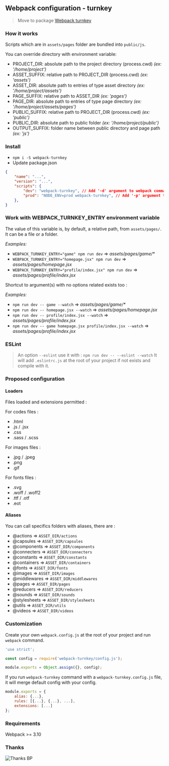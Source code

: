 ## Webpack configuration - turnkey

> Move to package [Webpack turnkey](https://www.npmjs.com/package/webpack-turnkey)

### How it works

Scripts which are in `assets/pages` folder are bundled into `public/js`.

You can override directory with environment variable:

- PROJECT_DIR: absolute path to the project directory (process.cwd) _(ex: '/home/project')_
- ASSET_SUFFIX: relative path to PROJECT_DIR (process.cwd) _(ex: 'assets')_
- ASSET_DIR: absolute path to entries of type asset directory _(ex: '/home/project/assets')_
- PAGE_SUFFIX: relative path to ASSET_DIR _(ex: 'pages')_
- PAGE_DIR: absolute path to entries of type page directory _(ex: '/home/project/assets/pages')_
- PUBLIC_SUFFIX: relative path to PROJECT_DIR (process.cwd) _(ex: 'public')_
- PUBLIC_DIR: absolute path to public folder _(ex: '/home/project/public')_
- OUTPUT_SUFFIX: folder name between public directory and page path _(ex: 'js')_

### Install

- `npm i -S webpack-turnkey`
- Update package.json
```json
{
    "name": "...",
    "version": "...",
    "scripts": {
        "dev": "webpack-turnkey", // Add '-d' argument to webpack command
        "prod": "NODE_ENV=prod webpack-turnkey", // Add '-p' argument to webpack command
    },
}
```

### Work with WEBPACK_TURNKEY_ENTRY environment variable

The value of this variable is, by default, a relative path, from `assets/pages/`.
It can be a file or a folder.

*Examples:*

- `WEBPACK_TURNKEY_ENTRY="game" npm run dev` => _assets/pages/game/*_
- `WEBPACK_TURNKEY_ENTRY="homepage.jsx" npm run dev` => _assets/pages/homepage.jsx_
- `WEBPACK_TURNKEY_ENTRY="profile/index.jsx" npm run dev` => _assets/pages/profile/index.jsx_

Shortcut to argument(s) with no options related exists too :

*Examples:*
- `npm run dev -- game --watch` => _assets/pages/game/*_
- `npm run dev -- homepage.jsx --watch` => _assets/pages/homepage.jsx_
- `npm run dev -- profile/index.jsx --watch` => _assets/pages/profile/index.jsx_
- `npm run dev -- game homepage.jsx profile/index.jsx --watch` => _assets/pages/profile/index.jsx_

### ESLint

> An option `--eslint` use it with : `npm run dev -- --eslint --watch`
> It will add `.eslintrc.js` at the root of your project if not exists and compile with it.

### Proposed configuration

#### Loaders

Files loaded and extensions permitted :

For codes files :
- .html
- .js / .jsx
- .css
- .sass / .scss

For images files :
- .jpg / .jpeg
- .png
- .gif

For fonts files :
- .svg
- .woff / .woff2
- .ttf / .otf
- .eot

#### Aliases

You can call specifics folders with aliases, there are :
- @actions => `ASSET_DIR/actions`
- @capsules => `ASSET_DIR/capsules`
- @components => `ASSET_DIR/components`
- @connecters => `ASSET_DIR/connecters`
- @constants => `ASSET_DIR/constants`
- @containers => `ASSET_DIR/containers`
- @fonts => `ASSET_DIR/fonts`
- @images => `ASSET_DIR/images`
- @middlewares => `ASSET_DIR/middlewares`
- @pages => `ASSET_DIR/pages`
- @reducers => `ASSET_DIR/reducers`
- @sounds => `ASSET_DIR/sounds`
- @stylesheets => `ASSET_DIR/stylesheets`
- @utils => `ASSET_DIR/utils`
- @videos => `ASSET_DIR/videos`

### Customization

Create your own `webpack.config.js` at the root of your project and run `webpack` command.

```javascript
'use strict';

const config = require('webpack-turnkey/config.js');

module.exports = Object.assign({}, config);
```

If you run `webpack-turnkey` command with a `webpack-turnkey.config.js` file, it will merge default config with your config.
```javascript
module.exports = {
    alias: {...},
    rules: [{...}, {...}, ...],
    extensions: [...]
};
```

### Requirements

Webpack >= 3.10

### Thanks

![Thanks BP](https://media1.giphy.com/media/yoJC2El7xJkYCadlWE/giphy.gif)